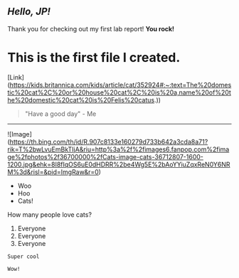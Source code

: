 
## *Hello, JP!*

Thank you for checking out my first lab report!
**You rock!**

# This is the first file I created. 

[Link] (https://kids.britannica.com/kids/article/cat/352924#:~:text=The%20domestic%20cat%2C%20or%20house%20cat%2C%20is%20a,name%20of%20the%20domestic%20cat%20is%20Felis%20catus.))

> "Have a good day" - Me

---

![Image] (https://th.bing.com/th/id/R.907c8133e160279d733b642a3cda8a71?rik=T%2bwLvuEmBkTIjA&riu=http%3a%2f%2fimages6.fanpop.com%2fimage%2fphotos%2f36700000%2fCats-image-cats-36712807-1600-1200.jpg&ehk=8I8fIqOS6uE0dHDRR%2be4Wg5E%2bAoYYiuZqxReN0Y6NRM%3d&risl=&pid=ImgRaw&r=0)

- Woo
- Hoo
- Cats!

How many people love cats?
1. Everyone
2. Everyone
3. Everyone

`Super cool`

```
Wow!
```


